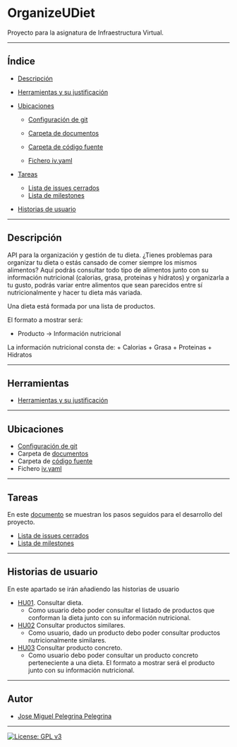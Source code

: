 # OrganizeUDiet
Proyecto para la asignatura de Infraestructura Virtual.

***

## Índice

+ [Descripción](https://github.com/josemip98/OrganizeUDiet#Descripción)

 + [Herramientas y su justificación](https://github.com/josemip98/OrganizeUDiet/blob/master/docs/herramientas.md)

 + [Ubicaciones](https://github.com/josemip98/OrganizeUDiet#Ubicaciones)
	 + [Configuración de git](https://github.com/josemip98/OrganizeUDiet/blob/master/docs/git_config.md)

	+ [Carpeta de documentos](https://github.com/josemip98/OrganizeUDiet/tree/master/docs)

	+ [Carpeta de código fuente](https://github.com/josemip98/OrganizeUDiet/tree/master/src)

	+ [Fichero iv.yaml](https://github.com/josemip98/OrganizeUDiet/blob/master/iv.yaml)

+ [Tareas](https://github.com/josemip98/OrganizeUDiet#Tareas)

	+ [Lista de issues cerrados](https://github.com/josemip98/OrganizeUDiet/issues?q=is%3Aissue+is%3Aclosed)
	+ [Lista de milestones](https://github.com/josemip98/OrganizeUDiet/milestones)

+ [Historias de usuario](https://github.com/josemip98/OrganizeUDiet#Historias-de-usuario)

***

## Descripción
API para la organización y gestión de tu dieta. ¿Tienes problemas para organizar tu dieta o estás cansado de comer siempre los mismos alimentos? 
Aquí podrás consultar todo tipo de alimentos junto con su información nutricional (calorias, grasa, proteinas y hidratos) y organizarla a tu gusto, podrás variar entre alimentos que sean parecidos entre sí nutricionalmente y hacer tu dieta más variada. 

Una dieta está formada por una lista de productos.

El formato a mostrar será:

+ Producto -> Información nutricional

La información nutricional consta de: 
	+ Calorias
	+ Grasa
	+ Proteinas
	+ Hidratos	
	
***

## Herramientas

 + [Herramientas y su justificación](https://github.com/josemip98/OrganizeUDiet/blob/master/docs/herramientas.md)

***

## Ubicaciones

+ [Configuración de git](https://github.com/josemip98/OrganizeUDiet/blob/master/docs/git_config.md)
+ Carpeta de [documentos](https://github.com/josemip98/OrganizeUDiet/tree/master/docs)
+ Carpeta de [código fuente](https://github.com/josemip98/OrganizeUDiet/tree/master/src)
+ Fichero [iv.yaml](https://github.com/josemip98/OrganizeUDiet/blob/master/iv.yaml)

***

## Tareas
En este [documento](https://github.com/josemip98/OrganizeUDiet/tree/master/docs/pasos.md) se muestran los pasos seguidos para el desarrollo del proyecto.

+ [Lista de issues cerrados](https://github.com/josemip98/OrganizeUDiet/issues?q=is%3Aissue+is%3Aclosed)
+ [Lista de milestones](https://github.com/josemip98/OrganizeUDiet/milestones)

***

## Historias de usuario
En este apartado se irán añadiendo las historias de usuario

+ [HU01](https://github.com/josemip98/OrganizeUDiet/issues/9). Consultar dieta.
	+ Como usuario debo poder consultar el listado de productos que conforman la dieta junto con su información nutricional.
+ [HU02](https://github.com/josemip98/OrganizeUDiet/issues/15) Consultar productos similares.
	+ Como usuario, dado un producto debo poder consultar productos nutricionalmente similares.
+ [HU03](https://github.com/josemip98/OrganizeUDiet/issues/20) Consultar producto concreto.
	+ Como usuario debo poder consultar un producto concreto perteneciente a una dieta. El formato a mostrar será el producto junto con su información nutricional.
	
***

## Autor
+ [Jose Miguel Pelegrina Pelegrina](https://github.com/josemip98)

***

[![License: GPL v3](https://img.shields.io/badge/License-GPLv3-blue.svg)](https://www.gnu.org/licenses/gpl-3.0)
